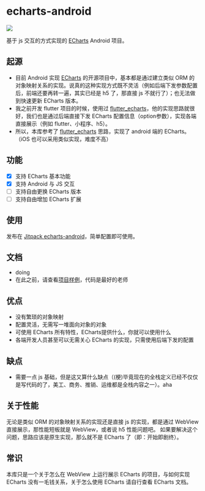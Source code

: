 # echarts-android
[![](https://jitpack.io/v/mcxinyu/echarts-android.svg)](https://jitpack.io/#mcxinyu/echarts-android)

基于 js 交互的方式实现的 [ECharts](https://github.com/apache/echarts) Android 项目。

## 起源
- 目前 Android 实现 [ECharts](https://github.com/apache/echarts) 的开源项目中，基本都是通过建立类似 ORM 的对象映射关系的实现。说真的这种实现方式既不灵活（例如后端下发参数配置后，前端还要再转一遍，其实已经是 h5 了，那直接 js 不就行了）；也无法做到快速更新 ECharts 版本。
- 我之前开发 flutter 项目的时候，使用过 [flutter_echarts](https://github.com/entronad/flutter_echarts)，他的实现思路就很好，我们也是通过后端直接下发 ECharts 配置信息（option参数），实现各端直接展示（例如 flutter、小程序、h5）。
- 所以，本库参考了 [flutter_echarts](https://github.com/entronad/flutter_echarts) 思路，实现了 android 端的 ECharts。（iOS 也可以采用类似实现，难度不高）

## 功能
- [x] 支持 ECharts 基本功能
- [x] 支持 Android 与 JS 交互
- [ ] 支持自由更换 ECharts 版本
- [ ] 支持自由增加 ECharts 扩展

## 使用
发布在 [Jitpack echarts-android](https://jitpack.io/#mcxinyu/echarts-android)，简单配置即可使用。

## 文档
- doing
- 在此之前，请查看[项目样例](/app/src/main/java/com/mcxinyu/echartsandroid/sample/MainActivity.kt)，代码是最好的老师

## 优点
- 没有繁琐的对象映射
- 配置灵活，无需写一堆面向对象的对象
- 可使用 ECharts 所有特性，ECharts提供什么，你就可以使用什么
- 各端开发人员甚至可以无需关心 ECharts 的实现，只需使用后端下发的配置

## 缺点
- 需要一点 js 基础，但是这又算什么缺点（(梗)毕竟现在的全栈定义已经不仅仅是写代码的了，美工、商务、推销、运维都是全栈内容之一）。aha

## 关于性能
无论是类似 ORM 的对象映射关系的实现还是直接 js 的实现，都是通过 WebView 直接展示，那性能短板就是 WebView，或者说 h5 性能问题吧。
如果要解决这个问题，思路应该是原生实现，那么就不是 ECharts 了（即：开始即剧终）。

## 常识
本库只是一个关于怎么在 WebView 上运行展示 ECharts 的项目，与如何实现 ECharts 没有一毛钱关系，关于怎么使用 ECharts 请自行查看 ECharts 文档。
